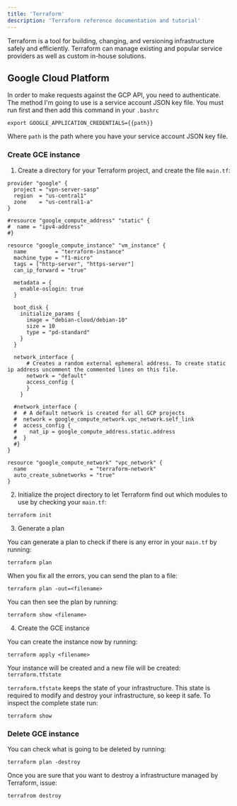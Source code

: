 ```yaml
---
title: 'Terraform'
description: 'Terraform reference documentation and tutorial'
---
```


Terraform is a tool for building, changing, and versioning infrastructure safely and efficiently. Terraform can manage existing and popular service providers as well as custom in-house solutions.

## Google Cloud Platform

In order to make requests against the GCP API, you need to authenticate. The method I'm going to use is a service account JSON key file. You must run first and then add this command in your `.bashrc`

```
export GOOGLE_APPLICATION_CREDENTIALS={{path}}
```

Where `path` is the path where you have your service account JSON key file.

### Create GCE instance

1. Create a directory for your Terraform project, and create the file `main.tf`:

```
provider "google" {
  project = "vpn-server-sasp"
  region  = "us-central1"
  zone    = "us-central1-a"
}

#resource "google_compute_address" "static" {
#  name = "ipv4-address"
#}

resource "google_compute_instance" "vm_instance" {
  name         = "terraform-instance"
  machine_type = "f1-micro"
  tags = ["http-server", "https-server"]
  can_ip_forward = "true"

  metadata = {
    enable-oslogin: true
  }

  boot_disk {
    initialize_params {
      image = "debian-cloud/debian-10"
      size = 10
      type = "pd-standard"
    }
  }

  network_interface {
      # Creates a random external ephemeral address. To create static ip address uncomment the commented lines on this file.
      network = "default"
      access_config {
      }
    }

  #network_interface {
  #  # A default network is created for all GCP projects
  #  network = google_compute_network.vpc_network.self_link
  #  access_config {
  #    nat_ip = google_compute_address.static.address
  #  }
  #}
}

resource "google_compute_network" "vpc_network" {
  name                    = "terraform-network"
  auto_create_subnetworks = "true"
}
```

2. Initialize the project directory to let Terraform find out which modules to use by checking your `main.tf`:
```
terraform init
```

3. Generate a plan 

You can generate a plan to check if there is any error in your `main.tf` by running:
```
terraform plan 
```

When you fix all the errors, you can send the plan to a file:
```
terraform plan -out=<filename>
```
You can then see the plan by running:
```
terraform show <filename>
```

4. Create the GCE instance

You can create the instance now by running:
```
terraform apply <filename>
```

Your instance will be created and a new file will be created: `terraform.tfstate`

`terraform.tfstate` keeps the state of your infrastructure. This state is required to modify and destroy your infrastructure, so keep it safe. To inspect the complete state run:
```
terraform show
```

### Delete GCE instance

You can check what is going to be deleted by running:
```
terraform plan -destroy
```

Once you are sure that you want to destroy a infrastructure managed by Terraform, issue:
```
terrafrom destroy
```
